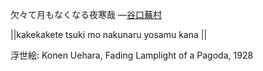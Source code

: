欠々て月もなくなる夜寒哉
—[谷口蕪村](https://ja.wikipedia.org/wiki/谷口蕪村)

||kakekakete tsuki mo nakunaru yosamu kana ||

浮世絵: Konen Uehara, Fading Lamplight of a Pagoda, 1928